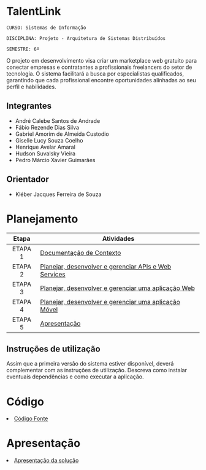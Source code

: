 # TalentLink

`CURSO: Sistemas de Informação`

`DISCIPLINA: Projeto - Arquitetura de Sistemas Distribuídos`

`SEMESTRE: 6º`

O projeto em desenvolvimento visa criar um marketplace web gratuito para conectar empresas e contratantes a profissionais freelancers do setor de tecnologia. O sistema facilitará a busca por especialistas qualificados, garantindo que cada profissional encontre oportunidades alinhadas ao seu perfil e habilidades.

## Integrantes

* André Calebe Santos de Andrade
* Fábio Rezende Dias Silva
* Gabriel Amorim de Almeida Custodio
* Giselle Lucy Souza Coelho
* Henrique Avelar Amaral
* Hudson Suvalsky Vieira
* Pedro Márcio Xavier Guimarães

## Orientador

* Kléber Jacques Ferreira de Souza

# Planejamento

| Etapa         | Atividades |
|  :----:   | ----------- |
| ETAPA 1         |[Documentação de Contexto](docs/contexto.md) <br> |
| ETAPA 2         |[Planejar, desenvolver e gerenciar APIs e Web Services](docs/backend-apis.md) <br> |
| ETAPA 3         |[Planejar, desenvolver e gerenciar uma aplicação Web](docs/frontend-web.md) |
| ETAPA 4        |[Planejar, desenvolver e gerenciar uma aplicação Móvel](docs/frontend-mobile.md) <br>  |
| ETAPA 5         | [Apresentação](presentation/README.md) |
## Instruções de utilização

Assim que a primeira versão do sistema estiver disponível, deverá complementar com as instruções de utilização. Descreva como instalar eventuais dependências e como executar a aplicação.

# Código

<li><a href="src/README.md"> Código Fonte</a></li>

# Apresentação

<li><a href="presentation/README.md"> Apresentação da solução</a></li>

